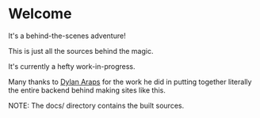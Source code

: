 # Welcome

It's a behind-the-scenes adventure!

This is just all the sources behind the magic. 

It's currently a hefty work-in-progress. 


Many thanks to [Dylan Araps](https://github.com/dylan-araps) for the work he did
in putting together literally the entire backend behind making sites like this.

NOTE: The docs/ directory contains the built sources.
